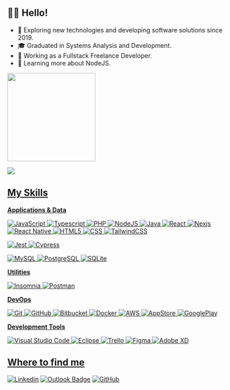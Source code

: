 ## 👋🏼 Hello!


- 🔎 Exploring new technologies and developing software solutions since 2019.
- 🎓 Graduated in Systems Analysis and Development.
- 💼 Working as a Fullstack Freelance Developer.
- 🌱 Learning more about NodeJS.

<div>
<a href="https://github.com/GuilhermeFerreiraa">
<!-- <img height="200em" align="left" src="https://github-readme-streak-stats.herokuapp.com/?user=guilhermeferreiraa&theme=dark&hide_border=false" alt="Github Stats" /> -->
<img height="200em" src="https://github-readme-stats.vercel.app/api/top-langs/?username=guilhermeferreiraa&layout=compact&langs_count=7&theme=dark"/>
</div>

![](https://komarev.com/ghpvc/?username=guilhermeferreiraa&color=006bed)

## My Skills

**Applications & Data**

![JavaScript](https://img.shields.io/badge/-JavaScript-333333?style=flat&logo=javascript)
![Typescript](https://img.shields.io/badge/-Typescript-333333?style=flat&logo=typescript)
![PHP](https://img.shields.io/badge/-PHP-333333?style=flat&logo=php)
![NodeJS](https://img.shields.io/badge/-Nodejs-333333?style=flat&logo=nodejs)
![Java](https://img.shields.io/badge/-Java-333333?style=flat&logo=java)
![React](https://img.shields.io/badge/-React-333333?style=flat&logo=react)
![Nexjs](https://img.shields.io/badge/-Nexjs-333333?style=flat&logo=nexjs)
![React Native](https://img.shields.io/badge/-React%20Native-333333?style=flat&logo=react)
![HTML5](https://img.shields.io/badge/-HTML5-333333?style=flat&logo=HTML5)
![CSS](https://img.shields.io/badge/-CSS-333333?style=flat&logo=CSS3&logoColor=1572B6)
![TailwindCSS](https://img.shields.io/badge/-TailwindCSS-333333?style=flat&logo=TailwindCSS&logoColor=1572B6)

![Jest](https://img.shields.io/badge/-Jest-333333?style=flat&logo=jest)
![Cypress](https://img.shields.io/badge/-Cypress-333333?style=flat&logo=cypress)

![MySQL](https://img.shields.io/badge/-MySQL-333333?style=flat&logo=mysql)
![PostgreSQL](https://img.shields.io/badge/-PostgreSQL-333333?style=flat&logo=postgresql)
![SQLite](https://img.shields.io/badge/-SQLite-333333?style=flat&logo=sqlite)

**Utilities**

![Insomnia](https://img.shields.io/badge/-Insomnia-333333?style=flat&logo=insomnia)
![Postman](https://img.shields.io/badge/-Postman-333333?style=flat&logo=postman)

**DevOps**

![Git](https://img.shields.io/badge/-Git-333333?style=flat&logo=git)
![GitHub](https://img.shields.io/badge/-GitHub-333333?style=flat&logo=github)
![Bitbucket](https://img.shields.io/badge/-Bitbucket-333333?style=flat&logo=bitbucket)
![Docker](https://img.shields.io/badge/-Docker-333333?style=flat&logo=docker)
![AWS](https://img.shields.io/badge/-AWS-333333?style=flat&logo=aws)
![AppStore](https://img.shields.io/badge/-AppStore-333333?style=flat&logo=appstore)
![GooglePlay](https://img.shields.io/badge/-GooglePlay-333333?style=flat&logo=googleplay)

**Development Tools**

![Visual Studio Code](https://img.shields.io/badge/-Visual%20Studio%20Code-333333?style=flat&logo=visual-studio-code&logoColor=007ACC)
![Eclipse](https://img.shields.io/badge/-Eclipse-333333?style=flat&logo=eclipse-ide&logoColor=2C2255)
![Trello](https://img.shields.io/badge/-Trello-333333?style=flat&logo=trello&logoColor=007ACC)
![Figma](https://img.shields.io/badge/-Figma-333333?style=flat&logo=figma&logoColor=007ACC)
![Adobe XD](https://img.shields.io/badge/-Adobe%20XD-333333?style=flat&logo=adobe-xd&logoColor=007ACC)

## Where to find me

[![Linkedin](https://img.shields.io/badge/-Guilherme-blue?style=flat-square&logo=Linkedin&logoColor=white&link=https://linkedin.com/in/guilhermeferreiraborba)](https://linkedin.com/in/guilhermeferreiraborba)
[![Outlook Badge](https://img.shields.io/badge/-gui.2001@hotmail.com-006bed?style=flat-square&logo=Outlook&logoColor=white&link=mailto:gui.2001@hotmail.com)](mailto:gui.2001@hotmail.com)
[![GitHub](https://img.shields.io/github/followers/guilhermeferreiraa?label=follow&style=social)](https://github.com/guilhermeferreiraa)
          

